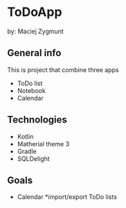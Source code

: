 # ToDoApp
by: Maciej Zygmunt
## General info
This is project that combine three apps
* ToDo list
* Notebook
* Calendar
## Technologies
* Kotlin
* Matherial theme 3
* Gradle
* SQLDelight
## Goals
* Calendar
*import/export ToDo lists
